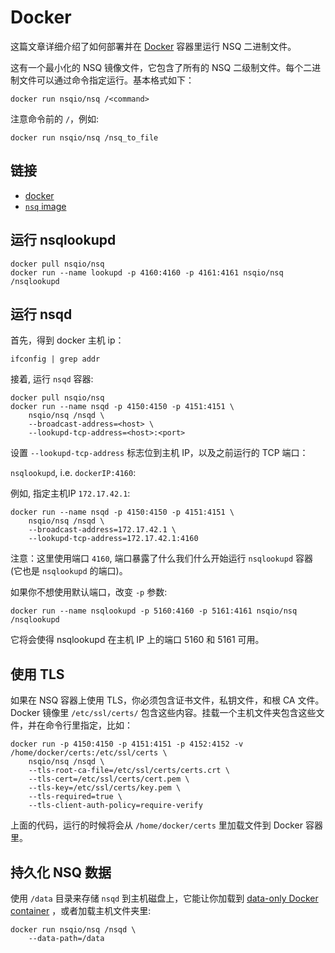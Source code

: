# Docker

这篇文章详细介绍了如何部署并在 [Docker](http://www.docker.com) 容器里运行 NSQ 二进制文件。

这有一个最小化的 NSQ 镜像文件，它包含了所有的 NSQ 二级制文件。每个二进制文件可以通过命令指定运行。基本格式如下：

    docker run nsqio/nsq /<command>

注意命令前的 `/`，例如:

    docker run nsqio/nsq /nsq_to_file

## 链接

* [docker](http://www.docker.com/)
* [`nsq` image](https://registry.hub.docker.com/u/nsqio/nsq/)

## 运行 nsqlookupd

    docker pull nsqio/nsq
    docker run --name lookupd -p 4160:4160 -p 4161:4161 nsqio/nsq /nsqlookupd

## 运行 nsqd

首先，得到 docker 主机 ip：

    ifconfig | grep addr

接着, 运行 `nsqd` 容器:

    docker pull nsqio/nsq
    docker run --name nsqd -p 4150:4150 -p 4151:4151 \
        nsqio/nsq /nsqd \
        --broadcast-address=<host> \
        --lookupd-tcp-address=<host>:<port>

设置 `--lookupd-tcp-address` 标志位到主机 IP，以及之前运行的 TCP 端口：


`nsqlookupd`, i.e. `dockerIP:4160`:

例如, 指定主机IP `172.17.42.1`:

    docker run --name nsqd -p 4150:4150 -p 4151:4151 \
        nsqio/nsq /nsqd \
        --broadcast-address=172.17.42.1 \
        --lookupd-tcp-address=172.17.42.1:4160

注意：这里使用端口 `4160`, 端口暴露了什么我们什么开始运行 `nsqlookupd` 容器 (它也是 `nsqlookupd` 的端口)。

如果你不想使用默认端口，改变 `-p` 参数:

    docker run --name nsqlookupd -p 5160:4160 -p 5161:4161 nsqio/nsq /nsqlookupd

它将会使得 nsqlookupd 在主机 IP 上的端口 5160 和 5161 可用。

## 使用 TLS

如果在 NSQ 容器上使用 TLS，你必须包含证书文件，私钥文件，和根 CA 文件。Docker 镜像里 `/etc/ssl/certs/` 包含这些内容。挂载一个主机文件夹包含这些文件，并在命令行里指定，比如：

    docker run -p 4150:4150 -p 4151:4151 -p 4152:4152 -v /home/docker/certs:/etc/ssl/certs \
        nsqio/nsq /nsqd \
        --tls-root-ca-file=/etc/ssl/certs/certs.crt \
        --tls-cert=/etc/ssl/certs/cert.pem \
        --tls-key=/etc/ssl/certs/key.pem \
        --tls-required=true \
        --tls-client-auth-policy=require-verify

上面的代码，运行的时候将会从 `/home/docker/certs` 里加载文件到 Docker 容器里。

## 持久化 NSQ 数据

使用 `/data` 目录来存储 `nsqd` 到主机磁盘上，它能让你加载到 [data-only Docker container](https://docs.docker.com/userguide/dockervolumes/#creating-and-mounting-a-data-volume-container) ，或者加载主机文件夹里:

    docker run nsqio/nsq /nsqd \
        --data-path=/data
